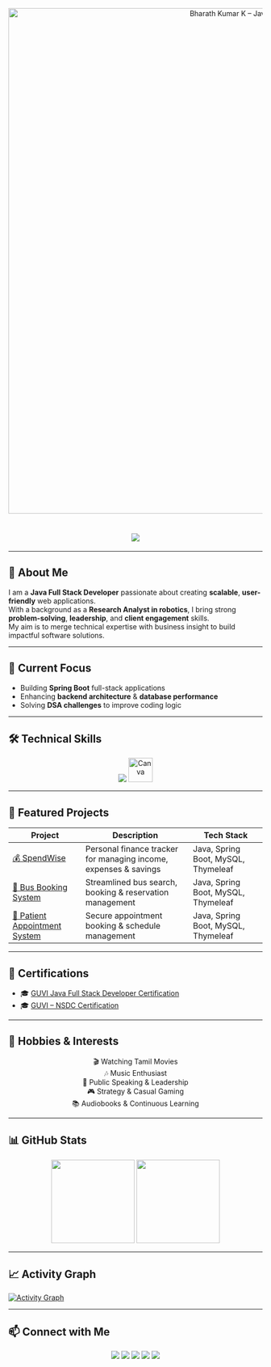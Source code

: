 <!-- Animated Top Banner -->
<p align="center">
  <img src="banner.gif" alt="Bharath Kumar K – Java Full Stack Developer" width="1000">
</p>

<h1 align="center">
  <img src="https://readme-typing-svg.herokuapp.com?color=00FFFF&center=true&lines=Bharath+Kumar+K;Java+Full+Stack+Developer;Spring+Boot+%7C+MySQL+%7C+Java;Crafting+Scalable+Solutions">
</h1>

---

## 💼 About Me
I am a **Java Full Stack Developer** passionate about creating **scalable**, **user-friendly** web applications.  
With a background as a **Research Analyst in robotics**, I bring strong **problem-solving**, **leadership**, and **client engagement** skills.  
My aim is to merge technical expertise with business insight to build impactful software solutions.

---

## 🚀 Current Focus
- Building **Spring Boot** full-stack applications  
- Enhancing **backend architecture** & **database performance**  
- Solving **DSA challenges** to improve coding logic  

---

## 🛠 Technical Skills
<p align="center">
  <img src="https://skillicons.dev/icons?i=html,css,tailwind,bootstrap,java,mysql,spring,idea,eclipse,postman,maven,figma,vscode,netlify,junit" />
  <img src="https://upload.wikimedia.org/wikipedia/commons/0/0e/Canva_Logo.png" width="48" alt="Canva"/>
</p>

---

## 📂 Featured Projects

| Project | Description | Tech Stack |
|---------|-------------|------------|
| [💰 SpendWise](https://github.com/Bharath0528/-SpendWise) | Personal finance tracker for managing income, expenses & savings | Java, Spring Boot, MySQL, Thymeleaf |
| [🚌 Bus Booking System](https://github.com/Bharath0528/Bus-booking-system) | Streamlined bus search, booking & reservation management | Java, Spring Boot, MySQL, Thymeleaf |
| [🏥 Patient Appointment System](https://github.com/Bharath0528/medapp) | Secure appointment booking & schedule management | Java, Spring Boot, MySQL, Thymeleaf |

---

## 📜 Certifications
- 🎓 [GUVI Java Full Stack Developer Certification](https://www.zenclass.in/certificateDownload/57959my4VkO91OxJ?download=true)  
- 🎓 [GUVI – NSDC Certification](https://drive.google.com/file/d/1QhItK7_C1LSQcrzez6S780Qd1SOWqmxv/view?usp=drive_link)  

---

## 🎯 Hobbies & Interests
<p align="center">
  🎬 Watching Tamil Movies <br>
  🎶 Music Enthusiast <br>
  🎤 Public Speaking & Leadership <br>
  🎮 Strategy & Casual Gaming <br>
  📚 Audiobooks & Continuous Learning
</p>

---

## 📊 GitHub Stats
<p align="center">
  <img src="https://github-readme-stats.vercel.app/api?username=Bharath0528&show_icons=true&theme=radical" height="165" />
  <img src="https://github-readme-streak-stats.herokuapp.com/?user=Bharath0528&theme=radical" height="165" />
</p>

---

## 📈 Activity Graph
[![Activity Graph](https://github-readme-activity-graph.vercel.app/graph?username=Bharath0528&bg_color=000000&color=00FFFF&line=FF00FF&point=FFFFFF&hide_border=true)](https://github.com/ashutosh00710/github-readme-activity-graph)

---

## 📫 Connect with Me
<p align="center">
  <a href="https://github.com/Bharath0528"><img src="https://img.shields.io/badge/GitHub-171515?style=for-the-badge&logo=github&logoColor=white"></a>
  <a href="https://www.linkedin.com/in/bharath-kumar-k-913988231/"><img src="https://img.shields.io/badge/LinkedIn-0A66C2?style=for-the-badge&logo=linkedin&logoColor=white"></a>
  <a href="https://bharathkumarprofile.netlify.app/"><img src="https://img.shields.io/badge/Portfolio-FF7139?style=for-the-badge&logo=firefox&logoColor=white"></a>
  <a href="mailto:bharathkuppan0504@gmail.com"><img src="https://img.shields.io/badge/Email-D14836?style=for-the-badge&logo=gmail&logoColor=white"></a>
  <a href="https://www.instagram.com/__bharath.k_04_?igsh=eTJxZ3dtajB2OXZk"><img src="https://img.shields.io/badge/Instagram-E4405F?style=for-the-badge&logo=instagram&logoColor=white"></a>
</p>
